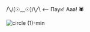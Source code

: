 /╲/\[☉﹏☉]/\╱\ <-- Паук! Ааа! 🕷️

![circle (1)-min](https://user-images.githubusercontent.com/56756554/153061034-68576548-2bf9-421f-8da1-148e0eb5b105.gif)
